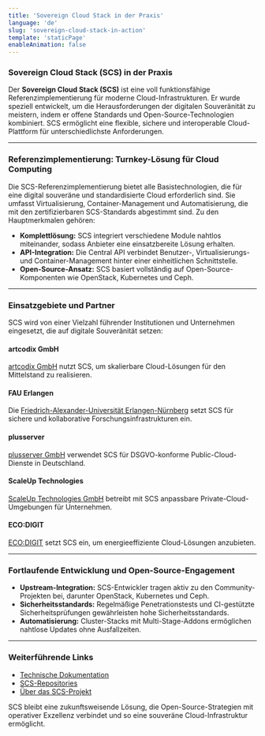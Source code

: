 ```yaml
---
title: 'Sovereign Cloud Stack in der Praxis'
language: 'de'
slug: 'sovereign-cloud-stack-in-action'
template: 'staticPage'
enableAnimation: false
---
```


### **Sovereign Cloud Stack (SCS) in der Praxis**

Der **Sovereign Cloud Stack (SCS)** ist eine voll funktionsfähige Referenzimplementierung für moderne Cloud-Infrastrukturen. Er wurde speziell entwickelt, um die Herausforderungen der digitalen Souveränität zu meistern, indem er offene Standards und Open-Source-Technologien kombiniert. SCS ermöglicht eine flexible, sichere und interoperable Cloud-Plattform für unterschiedlichste Anforderungen.

---

### **Referenzimplementierung: Turnkey-Lösung für Cloud Computing**

Die SCS-Referenzimplementierung bietet alle Basistechnologien, die für eine digital souveräne und standardisierte Cloud erforderlich sind. Sie umfasst Virtualisierung, Container-Management und Automatisierung, die mit den zertifizierbaren SCS-Standards abgestimmt sind. Zu den Hauptmerkmalen gehören:

- **Komplettlösung:** SCS integriert verschiedene Module nahtlos miteinander, sodass Anbieter eine einsatzbereite Lösung erhalten.
- **API-Integration:** Die Central API verbindet Benutzer-, Virtualisierungs- und Container-Management hinter einer einheitlichen Schnittstelle.
- **Open-Source-Ansatz:** SCS basiert vollständig auf Open-Source-Komponenten wie OpenStack, Kubernetes und Ceph.

---

### **Einsatzgebiete und Partner**

SCS wird von einer Vielzahl führender Institutionen und Unternehmen eingesetzt, die auf digitale Souveränität setzen:

#### **artcodix GmbH**

[artcodix GmbH](https://artcodix.de) nutzt SCS, um skalierbare Cloud-Lösungen für den Mittelstand zu realisieren.

#### **FAU Erlangen**

Die [Friedrich-Alexander-Universität Erlangen-Nürnberg](https://www.fau.de) setzt SCS für sichere und kollaborative Forschungsinfrastrukturen ein.

#### **plusserver**

[plusserver GmbH](https://plusserver.com) verwendet SCS für DSGVO-konforme Public-Cloud-Dienste in Deutschland.

#### **ScaleUp Technologies**

[ScaleUp Technologies GmbH](https://scaleuptech.com) betreibt mit SCS anpassbare Private-Cloud-Umgebungen für Unternehmen.

#### **ECO:DIGIT**

[ECO:DIGIT](https://ecodigit.de) setzt SCS ein, um energieeffiziente Cloud-Lösungen anzubieten.

---

### **Fortlaufende Entwicklung und Open-Source-Engagement**

- **Upstream-Integration:** SCS-Entwickler tragen aktiv zu den Community-Projekten bei, darunter OpenStack, Kubernetes und Ceph.
- **Sicherheitsstandards:** Regelmäßige Penetrationstests und CI-gestützte Sicherheitsprüfungen gewährleisten hohe Sicherheitsstandards.
- **Automatisierung:** Cluster-Stacks mit Multi-Stage-Addons ermöglichen nahtlose Updates ohne Ausfallzeiten.

---

### **Weiterführende Links**

- [Technische Dokumentation](https://docs.scs.community)
- [SCS-Repositories](https://github.com/SovereignCloudStack)
- [Über das SCS-Projekt](https://scs.community/de/about-scs)

SCS bleibt eine zukunftsweisende Lösung, die Open-Source-Strategien mit operativer Exzellenz verbindet und so eine souveräne Cloud-Infrastruktur ermöglicht.
